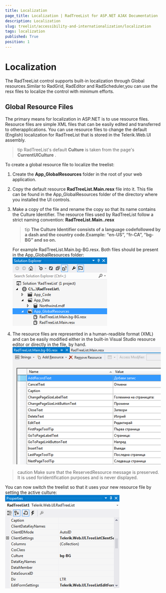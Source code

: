 ```yaml
---
title: Localization
page_title: Localization | RadTreeList for ASP.NET AJAX Documentation
description: Localization
slug: treelist/accessibility-and-internationalization/localization
tags: localization
published: True
position: 1
---
```


# Localization



The RadTreeList control supports built-in localization through Global resources.Similar to RadGrid, RadEditor and RadScheduler,you can use the resx files to localize the control with minimum efforts.

## Global Resource Files

The primary means for localization in ASP.NET is to use resource files. Resource files are simple XML files that can be easily edited and transferred to otherapplications. You can use resource files to change the default (English) localization for RadTreeList that is stored in the Telerik.Web.UI assembly.

>tip RadTreeList's default **Culture** is taken from the page's **CurrentUICulture** .
>


To create a global resource file to localize the treelist:

1. Create the **App_GlobalResources** folder in the root of your web application.

1. Copy the default resource **RadTreeList.Main.resx** file into it. This file can be found in the App_GlobalResources folder of the directory where you installed the UI controls.

1. Make a copy of the file and rename the copy so that its name contains the Culture Identifier. The resource files used by RadTreeList follow a strict naming convention: **RadTreeList.Main.<Culture Identifier>.resx**

	>tip  **The Culture Identifier consists of a language codefollowed by a dash and the country code.Example: “en-US”, “fr-CA”, “bg-BG” and so on.** 
	>

	For example RadTreeList.Main.bg-BG.resx. Both files should be present in the App_GlobalResources folder:
	![Global Resources](images/treelist_localization1.png)

1. The resource files are represented in a human-readible format (XML) and can be easily modified either in the built-in Visual Studio resource editor or directly in the file, by hand.
![Modified resource file](images/treelist_localization2.png)

>caution Make sure that the ReservedResource message is preserved. It is used foridentification purposes and is never displayed.
>

You can now switch the treelist so that it uses your new resource file by setting the active culture:
![Culture](images/treelist_localization3.png)
